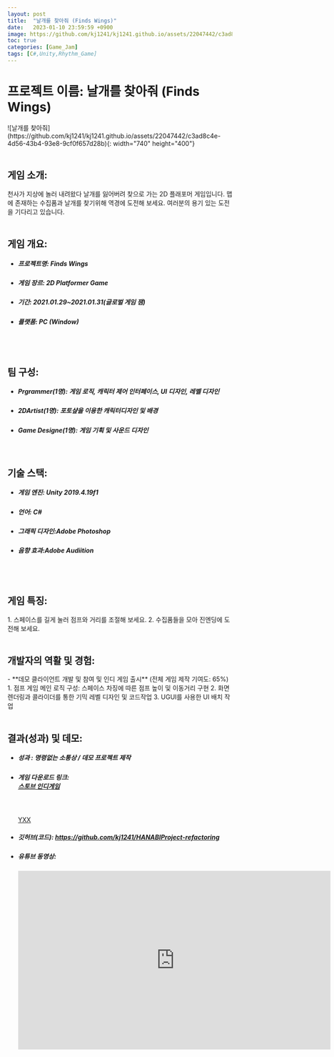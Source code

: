 ```yaml
---
layout: post
title:  "날개를 찾아줘 (Finds Wings)"
date:   2023-01-10 23:59:59 +0900
image: https://github.com/kj1241/kj1241.github.io/assets/22047442/c3ad8c4e-4d56-43b4-93e8-9cf0f657d28b
toc: true
categories: [Game_Jam]
tags: [C#,Unity,Rhythm_Game]
---
```


<h1><yellow1_h1>프로젝트 이름: 날개를 찾아줘 (Finds Wings) </yellow1_h1></h1>
![날개를 찾아줘](https://github.com/kj1241/kj1241.github.io/assets/22047442/c3ad8c4e-4d56-43b4-93e8-9cf0f657d28b){: width="740" height="400"}

<br>
<br>
<h2><yellow1_h2> 게임 소개: </yellow1_h2></h2>
천사가 지상에 놀러 내려왔다 날개를 잃어버려 찾으로 가는 2D 플래포머 게임입니다.  
맵에 존재하는 수집품과 날개를 찾기위해 역경에 도전해 보세요.  
여러분의 용기 있는 도전을 기다리고 있습니다.

<br>
<br>
<h2><yellow1_h2> 게임 개요: </yellow1_h2></h2><ul>
<li><h5><yellow1_h5>프로젝트명:</yellow1_h5><span>  Finds Wings</span></h5></li>
<li><h5><yellow1_h5>게임 장르:</yellow1_h5><span>  2D Platformer Game</span></h5></li>
<li><h5><yellow1_h5>기간:</yellow1_h5><span> 2021.01.29~2021.01.31(글로벌 게임 잼)</span></h5></li>
<li><h5><yellow1_h5>플랫폼:</yellow1_h5><span>  PC (Window)</span></h5></li></ul>

<br>
<br>
<h2><yellow1_h2> 팀 구성: </yellow1_h2></h2><ul> 
<li><h5><yellow1_h5>Prgrammer(1명):</yellow1_h5><span> 게임 로직, 캐릭터 제어 인터페이스, UI 디자인, 레벨 디자인</span></h5></li>
<li><h5><yellow1_h5>2DArtist(1명):</yellow1_h5><span>  포토샾을 이용한 캐릭터디자인 및 배경</span></h5></li>
<li><h5><yellow1_h5>Game Designe(1명):</yellow1_h5><span> 게임 기획 및 사운드 디자인</span></h5></li></ul>

<br>
<h2><yellow1_h2> 기술 스택: </yellow1_h2></h2><ul>
<li><h5><yellow1_h5>게임 엔진:</yellow1_h5><span> Unity 2019.4.19f1</span></h5></li>
<li><h5><yellow1_h5>언어:</yellow1_h5><span> C# </span></h5></li>
<li><h5><yellow1_h5>그래픽 디자인:</yellow1_h5><span>Adobe Photoshop</span></h5></li>
<li><h5><yellow1_h5>음향 효과:</yellow1_h5><span>Adobe Audiition </span></h5></li></ul>

<br>
<br>
<h2 ><yellow1_h2> 게임 특징: </yellow1_h2></h2>
1. 스페이스를 길게 눌러 점프와 거리를 조절해 보세요.
2. 수집품들을 모아 진엔딩에 도전해 보세요.

<br>
<br>
<h2><yellow1_h2> 개발자의 역활 및 경험: </yellow1_h2></h2>
- **데모 클라이언트 개발 및 참여 및 인디 게임 출시** <span><red1_error>(전체 게임 제작 기여도: 65%)</red1_error></span>
    1. 점프 게임 메인 로직 구성:  스페이스 차징에 따른 점프 높이 및 이동거리 구현
    2. 화면 렌더링과 콜라이더를 통한 기믹 레벨 디자인 및 코드작업
    3. UGUI를 사용한 UI 배치 작업

<br>
<br>
<h2><yellow1_h2> 결과(성과) 및 데모: </yellow1_h2></h2>
<ul>
<li><h5><yellow1_h5>성과 :</yellow1_h5><span> 명령없는 소통상 / 데모 프로젝트 제작 </span></h5></li>
<li><h5><yellow1_h5>게임 다운로드 링크:</yellow1_h5><span>
<a href="https://indie.onstove.com/ko/games/204"><br>스토브 인디게임</a> </span></h5> 
<br> <a href="https://yxx.itch.io/f "><br>YXX</a> </span></h5></li>
<li><h5><yellow1_h5>깃허브(코드):</yellow1_h5><span> 
<a href="https://github.com/kj1241/FindWings-refactoring">https://github.com/kj1241/HANABIProject-refactoring</a> </span></h5></li>
<li><h5><yellow1_h5>유튜브 동영상:</yellow1_h5></h5> 
<iframe width="700" height="400" src="https://www.youtube.com/embed/1x_Vr8Gaox0" title="Find Wings" frameborder="0" allow="accelerometer; autoplay; clipboard-write; encrypted-media; gyroscope; picture-in-picture; web-share" allowfullscreen></iframe>
</li></ul>


<br>


